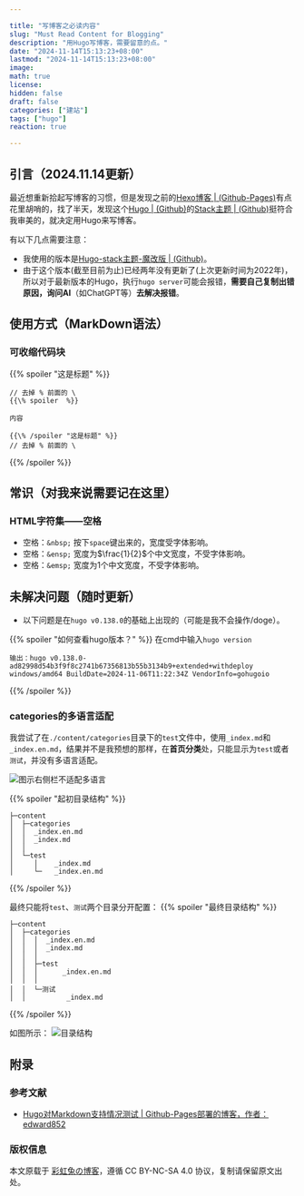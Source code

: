 ```yaml
---

title: "写博客之必读内容"
slug: "Must Read Content for Blogging"
description: "用Hugo写博客，需要留意的点。"
date: "2024-11-14T15:13:23+08:00"
lastmod: "2024-11-14T15:13:23+08:00"
image: 
math: true
license: 
hidden: false
draft: false 
categories: ["建站"]
tags: ["hugo"]
reaction: true

---
```

## 引言（2024.11.14更新）
最近想重新拾起写博客的习惯，但是发现之前的[Hexo博客 | (Github-Pages)](https://rento666.github.io)有点花里胡哨的，找了半天，发现这个[Hugo | (Github)](https://github.com/gohugoio/hugo)的[Stack主题 | (Github)](https://github.com/CaiJimmy/hugo-theme-stack)挺符合我审美的，就决定用Hugo来写博客。

有以下几点需要注意：
* 我使用的版本是[Hugo-stack主题-魔改版 | (Github)](https://github.com/Mantyke/Hugo-stack-theme-mod)。
* 由于这个版本(截至目前为止)已经两年没有更新了(上次更新时间为2022年)，所以对于最新版本的Hugo，执行`hugo server`可能会报错，**需要自己复制出错原因，询问AI**（如ChatGPT等）**去解决报错**。

## 使用方式（MarkDown语法）
### 可收缩代码块

{{% spoiler "这是标题" %}}
```
// 去掉 % 前面的 \
{{\% spoiler  %}}

内容

{{\% /spoiler "这是标题" %}}
// 去掉 % 前面的 \
```
{{% /spoiler %}}

## 常识（对我来说需要记在这里）

### HTML字符集——空格

* 空格：`&nbsp;` 按下`space`键出来的，宽度受字体影响。
* 空格：`&ensp;` 宽度为$\frac{1}{2}$个中文宽度，不受字体影响。
* 空格：`&emsp;` 宽度为1个中文宽度，不受字体影响。

## 未解决问题（随时更新）

* 以下问题是在`hugo v0.138.0`的基础上出现的（可能是我不会操作/doge）。

{{% spoiler "如何查看hugo版本？" %}}
在cmd中输入`hugo version`

```
输出：hugo v0.138.0-ad82998d54b3f9f8c2741b67356813b55b3134b9+extended+withdeploy windows/amd64 BuildDate=2024-11-06T11:22:34Z VendorInfo=gohugoio
```
{{% /spoiler %}}

### categories的多语言适配

我尝试了在`./content/categories`目录下的`test`文件中，使用`_index.md`和`_index.en.md`，结果并不是我预想的那样，在**首页分类**处，只能显示为`test`或者`测试`，并没有多语言适配。

![图示右侧栏不适配多语言](https://s2.loli.net/2024/11/14/wJNV8LWTyKCSsom.png)

{{% spoiler "起初目录结构" %}}
```
├─content
│  ├─categories
│  │  _index.en.md
│  │  _index.md
│  │  
│  └─test
│     │    _index.md
│     └─   _index.en.md
```
{{% /spoiler %}}

最终只能将`test`、`测试`两个目录分开配置：
{{% spoiler "最终目录结构" %}}
```
├─content
│  ├─categories
│  │  │  _index.en.md
│  │  │  _index.md
│  │  │
│  │  ├─test
│  │  │      _index.en.md
│  │  │
│  │  └─测试
│  │          _index.md
```
{{% /spoiler %}}

如图所示：
![目录结构](https://s2.loli.net/2024/11/14/ps4S2Jmn9IbtArC.png)

## 附录

### 参考文献

* [Hugo对Markdown支持情况测试 | Github-Pages部署的博客，作者：edward852](https://edward852.github.io/post/markdown支持情况测试/)

### 版权信息

本文原载于 [彩虹兔の博客](https://cai-hong-tu-blog.pages.dev/)，遵循 CC BY-NC-SA 4.0 协议，复制请保留原文出处。